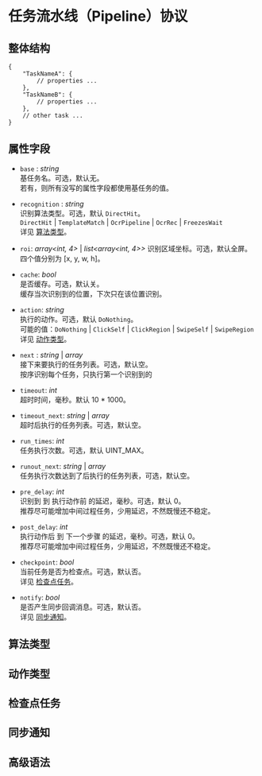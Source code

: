 # 任务流水线（Pipeline）协议

## 整体结构

```jsonc
{
    "TaskNameA": {
        // properties ...
    },
    "TaskNameB": {
        // properties ...
    },
    // other task ...
}
```

## 属性字段

- `base` : *string*  
    基任务名。可选，默认无。  
    若有，则所有没写的属性字段都使用基任务的值。

- `recognition` : *string*  
    识别算法类型。可选，默认 `DirectHit`。  
    `DirectHit` | `TemplateMatch` | `OcrPipeline` | `OcrRec` | `FreezesWait`  
    详见 [算法类型](#算法类型)。

- `roi`: *array<int, 4>* | *list<array<int, 4>>*
    识别区域坐标。可选，默认全屏。  
    四个值分别为 [x, y, w, h]。

- `cache`: *bool*  
    是否缓存。可选，默认关。  
    缓存当次识别到的位置，下次只在该位置识别。

- `action`: *string*  
    执行的动作。可选，默认 `DoNothing`。  
    可能的值：`DoNothing` | `ClickSelf` | `ClickRegion` | `SwipeSelf` | `SwipeRegion`  
    详见 [动作类型](#动作类型)。

- `next` : *string* | *array<string>*  
    接下来要执行的任务列表。可选，默认空。  
    按序识别每个任务，只执行第一个识别到的

- `timeout`: *int*  
    超时时间，毫秒。默认 10 * 1000。  

- `timeout_next`: *string* | *array<string>*  
    超时后执行的任务列表。可选，默认空。

- `run_times`: *int*  
    任务执行次数。可选，默认 UINT_MAX。

- `runout_next`: *string* | *array<string>*  
    任务执行次数达到了后执行的任务列表，可选，默认空。

- `pre_delay`: *int*  
    识别到 到 执行动作前 的延迟，毫秒。可选，默认 0。  
    推荐尽可能增加中间过程任务，少用延迟，不然既慢还不稳定。

- `post_delay`: *int*  
    执行动作后 到 下一个步骤 的延迟，毫秒。可选，默认 0。  
    推荐尽可能增加中间过程任务，少用延迟，不然既慢还不稳定。

- `checkpoint`: *bool*  
    当前任务是否为检查点。可选，默认否。  
    详见 [检查点任务](#检查点任务)。

- `notify`: *bool*  
    是否产生同步回调消息。可选，默认否。  
    详见 [同步通知](#同步通知)。

## 算法类型

## 动作类型

## 检查点任务

## 同步通知

## 高级语法
